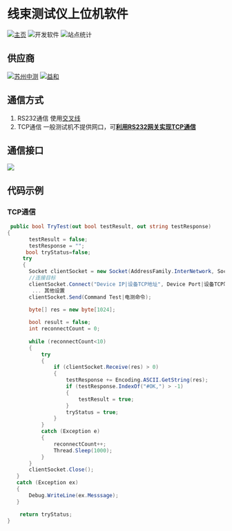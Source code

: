 # 线束测试仪上位机软件
[![主页](http://seedunk.com/badge/github-seedunk.net.harnesstester.svg)](https://github.com/fakra-automation-solution/seedunk.net.harnesstester)  ![开发软件](http://seedunk.com/badge/code-framework48%20.net6.ic-dotnet.cbg-green.svg) ![站点统计](http://seedunk.com/badge/gh-sdn-harnesstester.svg)
## 供应商
  [![苏州中测](http://seedunk.com/badge/hctest.svg)](http://seedunk.com/badge/hctest.html) [![益和](http://seedunk.com/badge/microtest.svg)](http://seedunk.com/badge/microtest.html)
## 通信方式
1. RS232通信
   使用[交叉线](#)
3. TCP通信
   一般测试机不提供网口，可[**利用RS232网关实现TCP通信**](#)
   
## 通信接口
  <img src="http://seedunk.com/media/@va35d57f6d5264.w-640.svg">

## 代码示例
### TCP通信
  ```c#
   public bool TryTest(out bool testResult, out string testResponse)
 {
         testResult = false;
         testResponse = "";
        bool tryStatus=false;
       try
       {  
         Socket clientSocket = new Socket(AddressFamily.InterNetwork, SocketType.Stream, ProtocolType.Tcp);
         //连接目标   
         clientSocket.Connect("Device IP|设备TCP地址", Device Port|设备TCP端口);
          ... 其他设置
         clientSocket.Send(Command Test|电测命令);

         byte[] res = new byte[1024];
     
         bool result = false;
         int reconnectCount = 0;
        
         while (reconnectCount<10)
         {
             try
             {
                 if (clientSocket.Receive(res) > 0)
                 {
                     testResponse += Encoding.ASCII.GetString(res); 
                     if (testResponse.IndexOf("#OK,") > -1)
                     {
                         testResult = true;
                     } 
                     tryStatus = true;  
                 }
             }
             catch (Exception e)
             {   
                 reconnectCount++; 
                 Thread.Sleep(1000);
             } 
         }
         clientSocket.Close(); 
     }
     catch (Exception ex)
     {
         Debug.WriteLine(ex.Messsage);
     }

      return tryStatus;
 }
 ```








